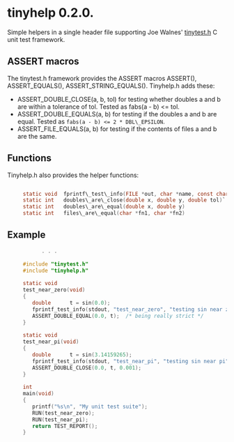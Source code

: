 # tinyhelp 0.2.0.

Simple helpers in a single header file supporting Joe Walnes'
[tinytest.h](https://github.com/joewalnes/tinytest) C unit test framework.

## ASSERT macros

The tinytest.h framework provides the ASSERT macros ASSERT(), ASSERT\_EQUALS(),
ASSERT\_STRING\_EQUALS(). Tinyhelp.h adds these:

*   ASSERT\_DOUBLE\_CLOSE(a, b, tol) for testing whether doubles a and b are
    within a tolerance of tol. Tested as fabs(a - b) <= tol.
*   ASSERT\_DOUBLE\_EQUALS(a, b) for testing if the doubles a and b are equal.
    Tested as `fabs(a - b) <= 2 * DBL\_EPSILON`.
*   ASSERT\_FILE\_EQUALS(a, b) for testing if the contents of files a and b are
    the same.

## Functions

Tinyhelp.h also provides the helper functions:

```c

     static void  fprintf\_test\_info(FILE *out, char *name, const char *info)
     static int   doubles\_are\_close(double x, double y, double tol)`
     static int   doubles\_are\_equal(double x, double y)
     static int   files\_are\_equal(char *fn1, char *fn2)

```

## Example

```c
           . . .
     
     #include "tinytest.h"
     #include "tinyhelp.h"
     
     static void
     test_near_zero(void)
     {
        double      t = sin(0.0);
        fprintf_test_info(stdout, "test_near_zero", "testing sin near zero");
        ASSERT_DOUBLE_EQUAL(0.0, t);  /* being really strict */
     }
     
     static void
     test_near_pi(void)
     {
        double      t = sin(3.14159265);
        fprintf_test_info(stdout, "test_near_pi", "testing sin near pi");
        ASSERT_DOUBLE_CLOSE(0.0, t, 0.001);
     }
     
     int
     main(void)
     {
        printf("%s\n", "My unit test suite");
        RUN(test_near_zero);
        RUN(test_near_pi);
        return TEST_REPORT();
     }


```

